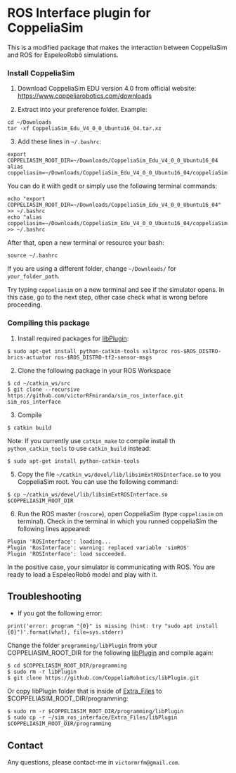# ROS Interface plugin for CoppeliaSim

This is a modified package that makes the interaction between CoppeliaSim and ROS for EspeleoRobô simulations.

### Install CoppeliaSim

1. Download CoppeliaSim EDU version 4.0 from official website: https://www.coppeliarobotics.com/downloads

2. Extract into your preference folder. Example:
```
cd ~/Downloads
tar -xf CoppeliaSim_Edu_V4_0_0_Ubuntu16_04.tar.xz
```

3. Add these lines in `~/.bashrc`:
```
export COPPELIASIM_ROOT_DIR=~/Downloads/CoppeliaSim_Edu_V4_0_0_Ubuntu16_04
alias coppeliasim=~/Downloads/CoppeliaSim_Edu_V4_0_0_Ubuntu16_04/coppeliaSim.sh
```

You can do it wiith gedit or simply use the following terminal commands:
```
echo "export COPPELIASIM_ROOT_DIR=~/Downloads/CoppeliaSim_Edu_V4_0_0_Ubuntu16_04" >> ~/.bashrc
echo "alias coppeliasim=~/Downloads/CoppeliaSim_Edu_V4_0_0_Ubuntu16_04/coppeliaSim.sh" >> ~/.bashrc
```

After that, open a new terminal or resource your bash:
```
source ~/.bashrc 
```

If you are using a different folder, change `~/Downloads/` for `your_folder_path`.

Try typing `coppeliasim` on a new terminal and see if the simulator opens. In this case, go to the next step, other case check what is wrong before proceeding.


### Compiling this package

1. Install required packages for [libPlugin](https://github.com/CoppeliaRobotics/libPlugin): 
  ```
  $ sudo apt-get install python-catkin-tools xsltproc ros-$ROS_DISTRO-brics-actuator ros-$ROS_DISTRO-tf2-sensor-msgs
  ```
 
2. Clone the following package in your ROS Workspace
```
$ cd ~/catkin_ws/src
$ git clone --recursive https://github.com/victorRFmiranda/sim_ros_interface.git sim_ros_interface
```

3. Compile
```
$ catkin build
```

Note: If you currently use `catkin_make` to compile install th `python_catkin_tools` to use `catkin_build` instead:
```
$ sudo apt-get install python-catkin-tools
```

5. Copy the file `~/catkin_ws/devel/lib/libsimExtROSInterface.so` to you CoppeliaSim root. You can use the following command:
```
$ cp ~/catkin_ws/devel/lib/libsimExtROSInterface.so $COPPELIASIM_ROOT_DIR
```

6. Run the ROS master (`roscore`), open CoppeliaSim (type `coppeliasim` on terminal). Check in the terminal in which you runned coppeliaSim the following lines appeared:
```
Plugin 'ROSInterface': loading...
Plugin 'RosInterface': warning: replaced variable 'simROS'
Plugin 'ROSInterface': load succeeded.

```
In the positive case, your simulator is communicating with ROS. You are ready to load a EspeleoRobô model and play with it.

## Troubleshooting

- If you got the following error:

```
print('error: program "{0}" is missing (hint: try "sudo apt install {0}")'.format(what), file=sys.stderr)
```

Change the folder `programming/libPlugin` from your COPPELIASIM_ROOT_DIR for the following [libPlugin](https://github.com/CoppeliaRobotics/libPlugin) and compile again:


```
$ cd $COPPELIASIM_ROOT_DIR/programming
$ sudo rm -r libPlugin
$ git clone https://github.com/CoppeliaRobotics/libPlugin.git
```

Or copy libPlugin folder that is inside of [Extra_Files](https://github.com/victorRFmiranda/sim_ros_interface/tree/master/Extra_Files) to $COPPELIASIM_ROOT_DIR/programming:


```
$ sudo rm -r $COPPELIASIM_ROOT_DIR/programming/libPlugin
$ sudo cp -r ~/sim_ros_interface/Extra_Files/libPlugin $COPPELIASIM_ROOT_DIR/programming
```


## Contact

Any questions, please contact-me in ``victormrfm@gmail.com``.
